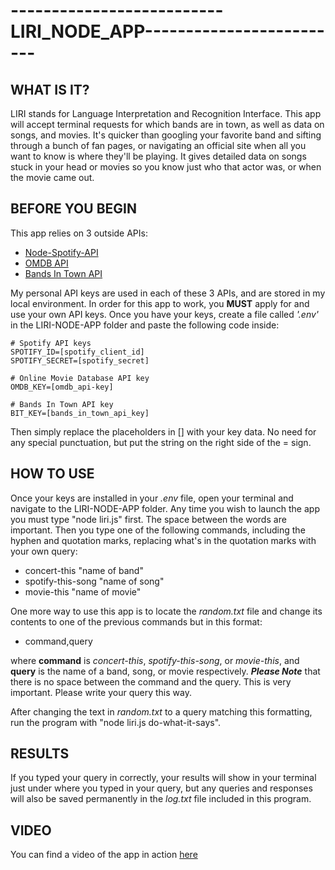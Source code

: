 # --------------------------LIRI_NODE_APP-------------------------

## WHAT IS IT?

LIRI stands for Language Interpretation and Recognition Interface. This app will accept terminal requests for which bands are in town, as well as data on songs, and movies. It's quicker than googling your favorite band and sifting through a bunch of fan pages, or navigating an official site when all you want to know is where they'll be playing. It gives detailed data on songs stuck in your head or movies so you know just who that actor was, or when the movie came out.

## BEFORE YOU BEGIN

This app relies on 3 outside APIs:
* [Node-Spotify-API](https://www.npmjs.com/package/node-spotify-api)
* [OMDB API](http://www.omdbapi.com)
* [Bands In Town API](http://www.artists.bandsintown.com/bandsintown-api)

My personal API keys are used in each of these 3 APIs, and are stored in my local environment. In order for this app to work, you **MUST** apply for and use your own API keys. Once you have your keys, create a file called *'.env'* in the LIRI-NODE-APP folder and paste the following code inside:

```dotenv
# Spotify API keys
SPOTIFY_ID=[spotify_client_id]
SPOTIFY_SECRET=[spotify_secret]

# Online Movie Database API key
OMDB_KEY=[omdb_api-key]

# Bands In Town API key
BIT_KEY=[bands_in_town_api_key]
```

Then simply replace the placeholders in [] with your key data. No need for any special punctuation, but put the string on the right side of the = sign.

## HOW TO USE

Once your keys are installed in your *.env* file, open your terminal and navigate to the LIRI-NODE-APP folder. Any time you wish to launch the app you must type "node liri.js" first. The space between the words are important. Then you type one of the following commands, including the hyphen and quotation marks, replacing what's in the quotation marks with your own query:
* concert-this "name of band"
* spotify-this-song "name of song"
* movie-this "name of movie"

One more way to use this app is to locate the *random.txt* file and change its contents to one of the previous commands but in this format:
* command,query

where **command** is *concert-this*, *spotify-this-song*, or *movie-this*, and **query** is the name of a band, song, or movie respectively. ***Please Note*** that there is no space between the command and the query. This is very important. Please write your query this way.

After changing the text in *random.txt* to a query matching this formatting, run the program with "node liri.js do-what-it-says".

## RESULTS

If you typed your query in correctly, your results will show in your terminal just under where you typed in your query, but any queries and responses will also be saved permanently in the *log.txt* file included in this program.

## VIDEO

You can find a video of the app in action [here](https://drive.google.com/file/d/1cggh1TmxrH4O1CBBtoN4d6m1Hq9Qiw72/view)
